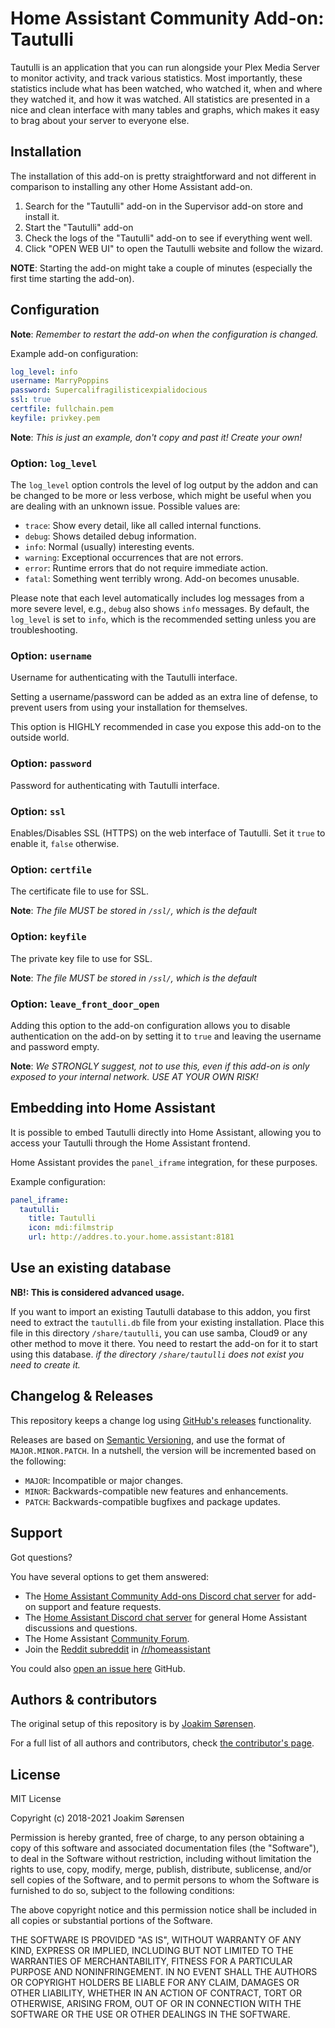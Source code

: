 # Home Assistant Community Add-on: Tautulli

Tautulli is an application that you can run alongside your Plex Media Server
to monitor activity, and track various statistics.
Most importantly, these statistics include what has been watched,
who watched it, when and where they watched it, and how it was watched.
All statistics are presented in a nice and clean interface
with many tables and graphs,
which makes it easy to brag about your server to everyone else.

## Installation

The installation of this add-on is pretty straightforward and not different in
comparison to installing any other Home Assistant add-on.

1. Search for the "Tautulli" add-on in the Supervisor add-on store
   and install it.
1. Start the "Tautulli" add-on
1. Check the logs of the "Tautulli" add-on to see if everything went well.
1. Click "OPEN WEB UI" to open the Tautulli website and follow the wizard.

**NOTE**: Starting the add-on might take a couple of minutes (especially the
first time starting the add-on).

## Configuration

**Note**: _Remember to restart the add-on when the configuration is changed._

Example add-on configuration:

```yaml
log_level: info
username: MarryPoppins
password: Supercalifragilisticexpialidocious
ssl: true
certfile: fullchain.pem
keyfile: privkey.pem
```

**Note**: _This is just an example, don't copy and past it! Create your own!_

### Option: `log_level`

The `log_level` option controls the level of log output by the addon and can
be changed to be more or less verbose, which might be useful when you are
dealing with an unknown issue. Possible values are:

- `trace`: Show every detail, like all called internal functions.
- `debug`: Shows detailed debug information.
- `info`: Normal (usually) interesting events.
- `warning`: Exceptional occurrences that are not errors.
- `error`: Runtime errors that do not require immediate action.
- `fatal`: Something went terribly wrong. Add-on becomes unusable.

Please note that each level automatically includes log messages from a
more severe level, e.g., `debug` also shows `info` messages. By default,
the `log_level` is set to `info`, which is the recommended setting unless
you are troubleshooting.

### Option: `username`

Username for authenticating with the Tautulli interface.

Setting a username/password can be added as an extra line of defense,
to prevent users from using your installation for themselves.

This option is HIGHLY recommended in case you expose this add-on to the outside
world.

### Option: `password`

Password for authenticating with Tautulli interface.

### Option: `ssl`

Enables/Disables SSL (HTTPS) on the web interface of Tautulli. Set it `true`
to enable it, `false` otherwise.

### Option: `certfile`

The certificate file to use for SSL.

**Note**: _The file MUST be stored in `/ssl/`, which is the default_

### Option: `keyfile`

The private key file to use for SSL.

**Note**: _The file MUST be stored in `/ssl/`, which is the default_

### Option: `leave_front_door_open`

Adding this option to the add-on configuration allows you to disable
authentication on the add-on by setting it to `true` and leaving the
username and password empty.

**Note**: _We STRONGLY suggest, not to use this, even if this add-on is
only exposed to your internal network. USE AT YOUR OWN RISK!_

## Embedding into Home Assistant

It is possible to embed Tautulli directly into Home Assistant, allowing you to
access your Tautulli through the Home Assistant frontend.

Home Assistant provides the `panel_iframe` integration, for these purposes.

Example configuration:

```yaml
panel_iframe:
  tautulli:
    title: Tautulli
    icon: mdi:filmstrip
    url: http://addres.to.your.home.assistant:8181
```

## Use an existing database

**NB!: This is considered advanced usage.**

If you want to import an existing Tautulli database to this addon, you first
need to extract the `tautulli.db` file from your existing installation.
Place this file in this directory `/share/tautulli`, you can use samba,
Cloud9 or any other method to move it there.
You need to restart the add-on for it to start using this database.
_if the directory `/share/tautulli` does not exist you need to create it._

## Changelog & Releases

This repository keeps a change log using [GitHub's releases][releases]
functionality.

Releases are based on [Semantic Versioning][semver], and use the format
of `MAJOR.MINOR.PATCH`. In a nutshell, the version will be incremented
based on the following:

- `MAJOR`: Incompatible or major changes.
- `MINOR`: Backwards-compatible new features and enhancements.
- `PATCH`: Backwards-compatible bugfixes and package updates.

## Support

Got questions?

You have several options to get them answered:

- The [Home Assistant Community Add-ons Discord chat server][discord] for add-on
  support and feature requests.
- The [Home Assistant Discord chat server][discord-ha] for general Home
  Assistant discussions and questions.
- The Home Assistant [Community Forum][forum].
- Join the [Reddit subreddit][reddit] in [/r/homeassistant][reddit]

You could also [open an issue here][issue] GitHub.

## Authors & contributors

The original setup of this repository is by [Joakim Sørensen][ludeeus].

For a full list of all authors and contributors,
check [the contributor's page][contributors].

## License

MIT License

Copyright (c) 2018-2021 Joakim Sørensen

Permission is hereby granted, free of charge, to any person obtaining a copy
of this software and associated documentation files (the "Software"), to deal
in the Software without restriction, including without limitation the rights
to use, copy, modify, merge, publish, distribute, sublicense, and/or sell
copies of the Software, and to permit persons to whom the Software is
furnished to do so, subject to the following conditions:

The above copyright notice and this permission notice shall be included in all
copies or substantial portions of the Software.

THE SOFTWARE IS PROVIDED "AS IS", WITHOUT WARRANTY OF ANY KIND, EXPRESS OR
IMPLIED, INCLUDING BUT NOT LIMITED TO THE WARRANTIES OF MERCHANTABILITY,
FITNESS FOR A PARTICULAR PURPOSE AND NONINFRINGEMENT. IN NO EVENT SHALL THE
AUTHORS OR COPYRIGHT HOLDERS BE LIABLE FOR ANY CLAIM, DAMAGES OR OTHER
LIABILITY, WHETHER IN AN ACTION OF CONTRACT, TORT OR OTHERWISE, ARISING FROM,
OUT OF OR IN CONNECTION WITH THE SOFTWARE OR THE USE OR OTHER DEALINGS IN THE
SOFTWARE.

[contributors]: https://github.com/hassio-addons/addon-tautulli/graphs/contributors
[discord-ha]: https://discord.gg/c5DvZ4e
[discord]: https://discord.me/hassioaddons
[forum]: https://community.home-assistant.io/t/home-assistant-community-add-on-tautulli/68745?u=ludeeus
[issue]: https://github.com/hassio-addons/addon-tautulli/issues
[ludeeus]: https://github.com/ludeeus
[reddit]: https://reddit.com/r/homeassistant
[releases]: https://github.com/hassio-addons/addon-tautulli/releases
[semver]: http://semver.org/spec/v2.0.0.htm
